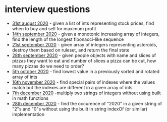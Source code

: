 # interview questions

* [31st august 2020](2020-08-31) - given a list of ints representing stock prices, find when to buy and sell for maximum profit
* [14th september 2020](2020-09-14/readme.md) - given a monotonic increasing array of integers, find the length of the longest fibonacci-like sequence
* [21st september 2020](2020-09-21/readme.md) - given array of integers representing asteroids, destroy them based on ruleset, and return the final state
* [28th september 2020](2020-09-28/readme.md) - given people objects with name and slices of pizzas they want to eat and number of slices a pizza can be cut, how many pizzas do we need to order?
* [5th october 2020](2020-10-05/readme.md) - find lowest value in a previously sorted and rotated array of ints
* [16th november 2020](2020-11-16/readme.md) - find special pairs of indexes where the values match but the indexes are different in a given array of ints
* [7th december 2020](2020-12-07/readme.md) -multiply two strings of integers without using built in math functions
* [28th december 2020](2020-12-28/readme.md) - find the occurence of "2020" in a given string of "2"s and "0"s without using the built in string indexOf (or similar) implementation
